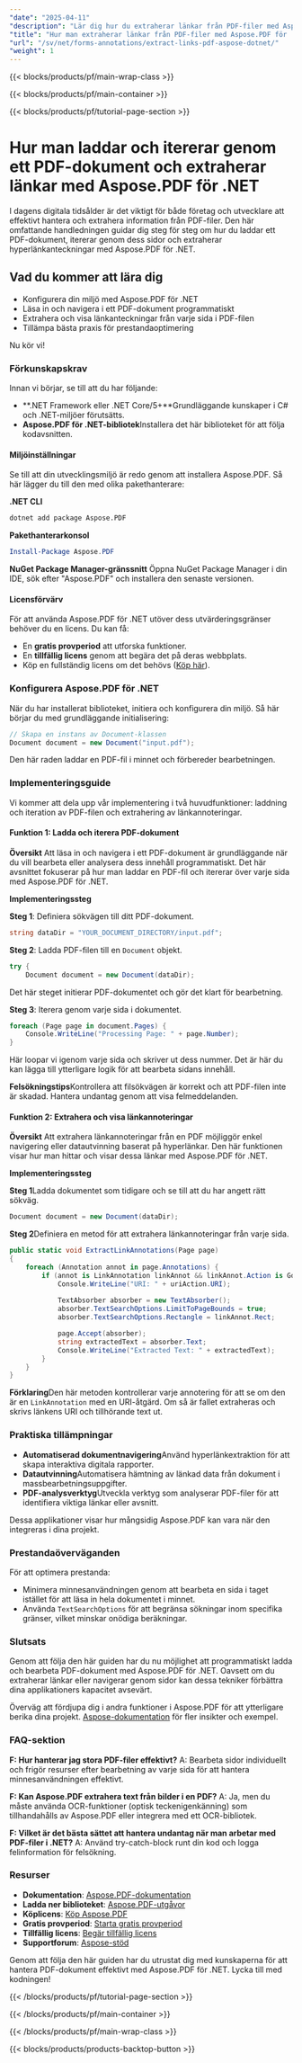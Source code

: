 ```yaml
---
"date": "2025-04-11"
"description": "Lär dig hur du extraherar länkar från PDF-filer med Aspose.PDF för .NET med den här steg-för-steg-guiden. Förbättra dina dokumentbehandlingsfärdigheter."
"title": "Hur man extraherar länkar från PDF-filer med Aspose.PDF för .NET – en omfattande guide"
"url": "/sv/net/forms-annotations/extract-links-pdf-aspose-dotnet/"
"weight": 1
---
```


{{< blocks/products/pf/main-wrap-class >}}

{{< blocks/products/pf/main-container >}}

{{< blocks/products/pf/tutorial-page-section >}}


# Hur man laddar och itererar genom ett PDF-dokument och extraherar länkar med Aspose.PDF för .NET

I dagens digitala tidsålder är det viktigt för både företag och utvecklare att effektivt hantera och extrahera information från PDF-filer. Den här omfattande handledningen guidar dig steg för steg om hur du laddar ett PDF-dokument, itererar genom dess sidor och extraherar hyperlänkanteckningar med Aspose.PDF för .NET.

## Vad du kommer att lära dig
- Konfigurera din miljö med Aspose.PDF för .NET
- Läsa in och navigera i ett PDF-dokument programmatiskt
- Extrahera och visa länkanteckningar från varje sida i PDF-filen
- Tillämpa bästa praxis för prestandaoptimering

Nu kör vi!

### Förkunskapskrav

Innan vi börjar, se till att du har följande:
- **.NET Framework eller .NET Core/5+**Grundläggande kunskaper i C# och .NET-miljöer förutsätts.
- **Aspose.PDF för .NET-bibliotek**Installera det här biblioteket för att följa kodavsnitten.

#### Miljöinställningar

Se till att din utvecklingsmiljö är redo genom att installera Aspose.PDF. Så här lägger du till den med olika pakethanterare:

**.NET CLI**
```bash
dotnet add package Aspose.PDF
```

**Pakethanterarkonsol**
```powershell
Install-Package Aspose.PDF
```

**NuGet Package Manager-gränssnitt**
Öppna NuGet Package Manager i din IDE, sök efter "Aspose.PDF" och installera den senaste versionen.

#### Licensförvärv

För att använda Aspose.PDF för .NET utöver dess utvärderingsgränser behöver du en licens. Du kan få:
- En **gratis provperiod** att utforska funktioner.
- En **tillfällig licens** genom att begära det på deras webbplats.
- Köp en fullständig licens om det behövs ([Köp här](https://purchase.aspose.com/buy)).

### Konfigurera Aspose.PDF för .NET

När du har installerat biblioteket, initiera och konfigurera din miljö. Så här börjar du med grundläggande initialisering:

```csharp
// Skapa en instans av Document-klassen
Document document = new Document("input.pdf");
```

Den här raden laddar en PDF-fil i minnet och förbereder bearbetningen.

### Implementeringsguide

Vi kommer att dela upp vår implementering i två huvudfunktioner: laddning och iteration av PDF-filen och extrahering av länkannoteringar.

#### Funktion 1: Ladda och iterera PDF-dokument

**Översikt**
Att läsa in och navigera i ett PDF-dokument är grundläggande när du vill bearbeta eller analysera dess innehåll programmatiskt. Det här avsnittet fokuserar på hur man laddar en PDF-fil och itererar över varje sida med Aspose.PDF för .NET.

**Implementeringssteg**

**Steg 1**: Definiera sökvägen till ditt PDF-dokument.
```csharp
string dataDir = "YOUR_DOCUMENT_DIRECTORY/input.pdf";
```

**Steg 2**: Ladda PDF-filen till en `Document` objekt.
```csharp
try {
    Document document = new Document(dataDir);
```

Det här steget initierar PDF-dokumentet och gör det klart för bearbetning.

**Steg 3**: Iterera genom varje sida i dokumentet.
```csharp
foreach (Page page in document.Pages) {
    Console.WriteLine("Processing Page: " + page.Number);
}
```

Här loopar vi igenom varje sida och skriver ut dess nummer. Det är här du kan lägga till ytterligare logik för att bearbeta sidans innehåll.

**Felsökningstips**Kontrollera att filsökvägen är korrekt och att PDF-filen inte är skadad. Hantera undantag genom att visa felmeddelanden.

#### Funktion 2: Extrahera och visa länkannoteringar

**Översikt**
Att extrahera länkannoteringar från en PDF möjliggör enkel navigering eller datautvinning baserat på hyperlänkar. Den här funktionen visar hur man hittar och visar dessa länkar med Aspose.PDF för .NET.

**Implementeringssteg**

**Steg 1**Ladda dokumentet som tidigare och se till att du har angett rätt sökväg.
```csharp
Document document = new Document(dataDir);
```

**Steg 2**Definiera en metod för att extrahera länkannoteringar från varje sida.
```csharp
public static void ExtractLinkAnnotations(Page page)
{
    foreach (Annotation annot in page.Annotations) {
        if (annot is LinkAnnotation linkAnnot && linkAnnot.Action is GoToURIAction uriAction) {
            Console.WriteLine("URI: " + uriAction.URI);
            
            TextAbsorber absorber = new TextAbsorber();
            absorber.TextSearchOptions.LimitToPageBounds = true;
            absorber.TextSearchOptions.Rectangle = linkAnnot.Rect;

            page.Accept(absorber);
            string extractedText = absorber.Text;
            Console.WriteLine("Extracted Text: " + extractedText);
        }
    }
}
```
**Förklaring**Den här metoden kontrollerar varje annotering för att se om den är en `LinkAnnotation` med en URI-åtgärd. Om så är fallet extraheras och skrivs länkens URI och tillhörande text ut.

### Praktiska tillämpningar
- **Automatiserad dokumentnavigering**Använd hyperlänkextraktion för att skapa interaktiva digitala rapporter.
- **Datautvinning**Automatisera hämtning av länkad data från dokument i massbearbetningsuppgifter.
- **PDF-analysverktyg**Utveckla verktyg som analyserar PDF-filer för att identifiera viktiga länkar eller avsnitt.

Dessa applikationer visar hur mångsidig Aspose.PDF kan vara när den integreras i dina projekt.

### Prestandaöverväganden
För att optimera prestanda:
- Minimera minnesanvändningen genom att bearbeta en sida i taget istället för att läsa in hela dokumentet i minnet.
- Använda `TextSearchOptions` för att begränsa sökningar inom specifika gränser, vilket minskar onödiga beräkningar.

### Slutsats
Genom att följa den här guiden har du nu möjlighet att programmatiskt ladda och bearbeta PDF-dokument med Aspose.PDF för .NET. Oavsett om du extraherar länkar eller navigerar genom sidor kan dessa tekniker förbättra dina applikationers kapacitet avsevärt.

Överväg att fördjupa dig i andra funktioner i Aspose.PDF för att ytterligare berika dina projekt. [Aspose-dokumentation](https://reference.aspose.com/pdf/net/) för fler insikter och exempel.

### FAQ-sektion
**F: Hur hanterar jag stora PDF-filer effektivt?**
A: Bearbeta sidor individuellt och frigör resurser efter bearbetning av varje sida för att hantera minnesanvändningen effektivt.

**F: Kan Aspose.PDF extrahera text från bilder i en PDF?**
A: Ja, men du måste använda OCR-funktioner (optisk teckenigenkänning) som tillhandahålls av Aspose.PDF eller integrera med ett OCR-bibliotek.

**F: Vilket är det bästa sättet att hantera undantag när man arbetar med PDF-filer i .NET?**
A: Använd try-catch-block runt din kod och logga felinformation för felsökning.

### Resurser
- **Dokumentation**: [Aspose.PDF-dokumentation](https://reference.aspose.com/pdf/net/)
- **Ladda ner biblioteket**: [Aspose.PDF-utgåvor](https://releases.aspose.com/pdf/net/)
- **Köplicens**: [Köp Aspose.PDF](https://purchase.aspose.com/buy)
- **Gratis provperiod**: [Starta gratis provperiod](https://releases.aspose.com/pdf/net/)
- **Tillfällig licens**: [Begär tillfällig licens](https://purchase.aspose.com/temporary-license/)
- **Supportforum**: [Aspose-stöd](https://forum.aspose.com/c/pdf/10)

Genom att följa den här guiden har du utrustat dig med kunskaperna för att hantera PDF-dokument effektivt med Aspose.PDF för .NET. Lycka till med kodningen!


{{< /blocks/products/pf/tutorial-page-section >}}

{{< /blocks/products/pf/main-container >}}

{{< /blocks/products/pf/main-wrap-class >}}

{{< blocks/products/products-backtop-button >}}